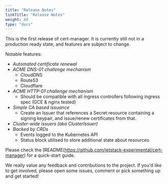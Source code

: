 ```yaml
---
title: "Release Notes"
linkTitle: "Release Notes"
weight: 80
type: "docs"
---
```


This is the first release of cert-manager. It is currently still not in a production ready state, and features are subject to change.

Notable features:

- *Automated certificate renewal*
- *ACME DNS-01 challenge mechanism*
  - CloudDNS
  - Route53
  - Cloudflare
- *ACME HTTP-01 challenge mechanism*
  - Should be compatible with all ingress controllers following ingress spec (GCE & nginx tested)
- *Simple CA based issuance*
  - Create an Issuer that references a Secret resource containing a signing keypair, and issue/renew certificates from that.
- *Cluster-wide issuers (aka ClusterIssuer)*
- *Backed by CRDs*
  - Events logged to the Kubernetes API
  - Status block utilised to store additional state about resources

Please check the [README(https://github.com/jetstack-experimental/cert-manager) for a quick-start guide.

We really value any feedback and contributions to the project. If you'd like to get involved, please open some issues, comment or pick something up and get started!
